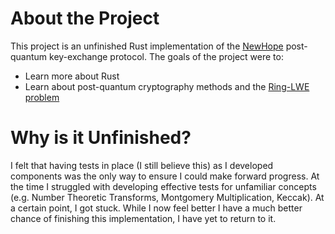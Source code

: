
# About the Project

This project is an unfinished Rust implementation of the
[NewHope](https://www.newhopecrypto.org/) post-quantum key-exchange protocol.
The goals of the project were to:

- Learn more about Rust
- Learn about post-quantum cryptography methods and the
[Ring-LWE problem](https://en.wikipedia.org/wiki/Ring_learning_with_errors)

# Why is it Unfinished?

I felt that having tests in place (I still believe this) as I developed
components was the only way to ensure I could make forward progress. At the
time I struggled with developing effective tests for unfamiliar concepts (e.g.
Number Theoretic Transforms, Montgomery Multiplication, Keccak). At a certain
point, I got stuck. While I now feel better I have a much better chance of
finishing this implementation, I have yet to return to it.
